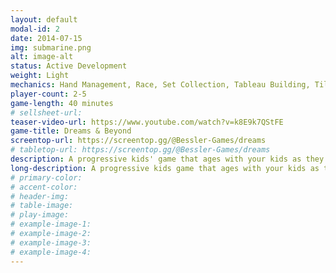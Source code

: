 ```yaml
---
layout: default
modal-id: 2
date: 2014-07-15
img: submarine.png
alt: image-alt
status: Active Development
weight: Light
mechanics: Hand Management, Race, Set Collection, Tableau Building, Tile Laying, Unique Mechanic, Worker Placement
player-count: 2-5
game-length: 40 minutes
# sellsheet-url:
teaser-video-url: https://www.youtube.com/watch?v=k8E9k7QStFE
game-title: Dreams & Beyond
screentop-url: https://screentop.gg/@Bessler-Games/dreams
# tabletop-url: https://screentop.gg/@Bessler-Games/dreams
description: A progressive kids' game that ages with your kids as they hit new "Milestones". It starts out as a simple draw and move race to the finish. Then progresses all the way to a mid-weight hobby game.
long-description: A progressive kids game that ages with your kids as they hit new "Boardgame Milestones". Dreams & Beyond starts out as your child’s first game; a simple draw and move race to the finish. Then it progresses all the way to a tile laying, worker placement, engine building, resource management game with asymmetric roles. Each stage uses the same components as the last stage plus, a new component or two into the game. At each next stage, the players need not learn a whole new game but instead learn how the new components work and what new skills they need to master to be the winner! Open each new Stage Box only once your child has met the milestone goals for each new stage. (Imagine sealed legacy style boxes and envelopes) Good luck and have fun!
# primary-color:
# accent-color:
# header-img:
# table-image:
# play-image:
# example-image-1:
# example-image-2:
# example-image-3:
# example-image-4:
---
```

